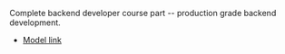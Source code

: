 Complete backend developer course part  -- production grade backend development.    


- [Model link](https://app.eraser.io/workspace/YtPqZ1VogxGy1jzIDkzj)


